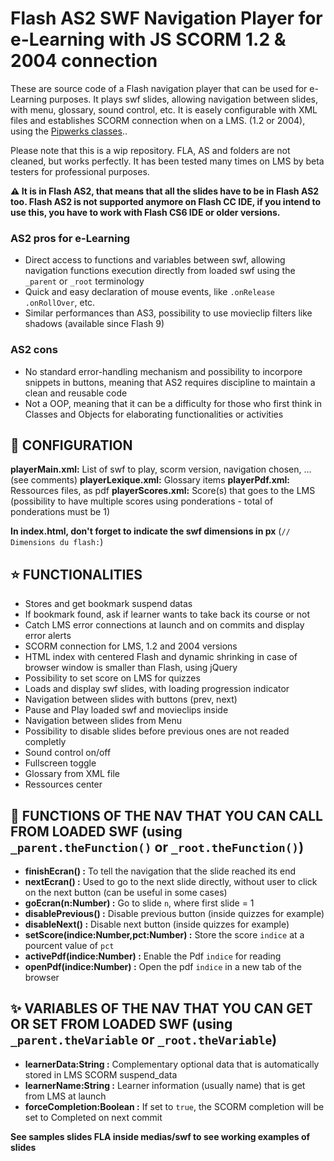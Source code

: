# Flash AS2 SWF Navigation Player for e-Learning with JS SCORM 1.2 & 2004 connection

These are source code of a Flash navigation player that can be used for e-Learning purposes. It plays swf slides, allowing navigation between slides, with menu, glossary, sound control, etc. It is easely configurable with XML files and establishes SCORM connection when on a LMS. (1.2 or 2004), using the [Pipwerks classes](http://pipwerks.com/)..

Please note that this is a wip repository. FLA, AS and folders are not cleaned, but works perfectly. It has been tested many times on LMS by beta testers for professional purposes.

**:warning: It is in Flash AS2, that means that all the slides have to be in Flash AS2 too. Flash AS2 is not supported anymore on Flash CC IDE, if you intend to use this, you have to work with Flash CS6 IDE or older versions.**

### AS2 pros for e-Learning
* Direct access to functions and variables between swf, allowing navigation functions execution directly from loaded swf using the ```_parent``` or ```_root``` terminology
* Quick and easy declaration of mouse events, like ```.onRelease``` ```.onRollOver```, etc.
* Similar performances than AS3, possibility to use movieclip filters like shadows (available since Flash 9)

### AS2 cons
* No standard error-handling mechanism and possibility to incorpore snippets in buttons, meaning that AS2 requires discipline to maintain a clean and reusable code
* Not a OOP, meaning that it can be a difficulty for those who first think in Classes and Objects for elaborating functionalities or activities


## :electric_plug: CONFIGURATION
**playerMain.xml:** List of swf to play, scorm version, navigation chosen, ... (see comments)
**playerLexique.xml:** Glossary items
**playerPdf.xml:** Ressources files, as pdf
**playerScores.xml:** Score(s) that goes to the LMS (possibility to have multiple scores using ponderations - total of ponderations must be 1)

**In index.html, don't forget to indicate the swf dimensions in px** (```// Dimensions du flash:```)


## :star: FUNCTIONALITIES
* Stores and get bookmark suspend datas
* If bookmark found, ask if learner wants to take back its course or not
* Catch LMS error connections at launch and on commits and display error alerts
* SCORM connection for LMS, 1.2 and 2004 versions
* HTML index with centered Flash and dynamic shrinking in case of browser window is smaller than Flash, using jQuery
* Possibility to set score on LMS for quizzes
* Loads and display swf slides, with loading progression indicator
* Navigation between slides with buttons (prev, next)
* Pause and Play loaded swf and movieclips inside
* Navigation between slides from Menu
* Possibility to disable slides before previous ones are not readed completly
* Sound control on/off
* Fullscreen toggle
* Glossary from XML file
* Ressources center


## :star2: FUNCTIONS OF THE NAV THAT YOU CAN CALL FROM LOADED SWF (using  ```_parent.theFunction()``` or ```_root.theFunction()```)
* **finishEcran() :** To tell the navigation that the slide reached its end
* **nextEcran() :** Used to go to the next slide directly, without user to click on the next button (can be useful in some cases)
* **goEcran(n:Number) :** Go to slide ```n```, where first slide = 1
* **disablePrevious() :** Disable previous button (inside quizzes for example)
* **disableNext() :** Disable next button (inside quizzes for example)
* **setScore(indice:Number,pct:Number) :** Store the score ```indice``` at a pourcent value of ```pct```
* **activePdf(indice:Number) :** Enable the Pdf ```indice``` for reading
* **openPdf(indice:Number) :** Open the pdf ```indice``` in a new tab of the browser


## :sparkles: VARIABLES OF THE NAV THAT YOU CAN GET OR SET FROM LOADED SWF (using  ```_parent.theVariable``` or ```_root.theVariable```)
* **learnerData:String :** Complementary optional data that is automatically stored in LMS SCORM suspend_data
* **learnerName:String :** Learner information (usually name) that is get from LMS at launch
* **forceCompletion:Boolean :** If set to ```true```, the SCORM completion will be set to Completed on next commit


**See samples slides FLA inside medias/swf to see working examples of slides**
